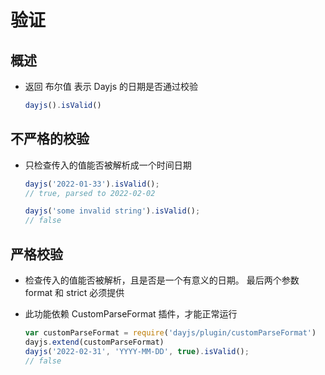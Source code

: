 # 验证

## 概述

+ 返回 布尔值 表示 Dayjs 的日期是否通过校验

  ```js
  dayjs().isValid()
  ```

## 不严格的校验

+ 只检查传入的值能否被解析成一个时间日期

  ```js
  dayjs('2022-01-33').isValid();
  // true, parsed to 2022-02-02

  dayjs('some invalid string').isValid();
  // false
  ```

## 严格校验

+ 检查传入的值能否被解析，且是否是一个有意义的日期。 最后两个参数 format 和 strict 必须提供

+ 此功能依赖 CustomParseFormat 插件，才能正常运行

  ```js
  var customParseFormat = require('dayjs/plugin/customParseFormat')
  dayjs.extend(customParseFormat)
  dayjs('2022-02-31', 'YYYY-MM-DD', true).isValid();
  // false
  ```

